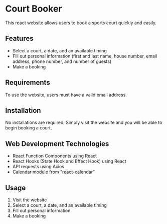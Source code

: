 # Court Booker
This react website allows users to book a sports court quickly and easily. 

## Features
* Select a court, a date, and an available timing
* Fill out personal information (first and last name, house number, email address, phone number, and number of guests)
* Make a booking

## Requirements
To use the website, users must have a valid email address. 

## Installation
No installations are required. Simply visit the website and you will be able to begin booking a court.

## Web Development Technologies
* React Function Components using React
* React Hooks (State Hook and Effect Hook) using React
* API requests using Axios
* Calendar module from "react-calendar"

## Usage
1. Visit the website
2. Select a court, a date, and an available timing
3. Fill out personal information
4. Make a booking

